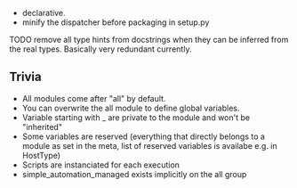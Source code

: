 - declarative.
- minify the dispatcher before packaging in setup.py


TODO remove all type hints from docstrings when they
can be inferred from the real types. Basically very redundant currently.



Trivia
------

- All modules come after "all" by default.
- You can overwrite the all module to define global variables.
- Variable starting with _ are private to the module and won't be "inherited"
- Some variables are reserved (everything that directly belongs to a module as set in the meta, list of reserved variables is availabe e.g. in HostType)
- Scripts are instanciated for each execution
- simple_automation_managed exists implicitly on the all group
